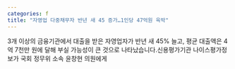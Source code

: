 ```yaml
---
categories: f
title: "자영업 다중채무자 반년 새 45 증가…1인당 47억원 육박"
---
```

 3개 이상의 금융기관에서 대출을 받은 자영업자가 반년 새 45% 늘고, 평균 대출액은 4억 7천만 원에 달해 부실 가능성이 큰 것으로 나타났습니다.신용평가기관 나이스평가정보가 국회 정무위 소속 윤창현 의원에게 